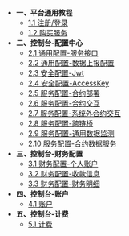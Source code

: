 * **一、平台通用教程**
    * [1.1  注册/登录](currency/login)
    * [1.2  购买服务](currency/buy)
* **二、控制台-配置中心**
    * [2.1 通用配置-服务接口](config/interface)
    * [2.2 通用配置-数据上报配置](config/data)
    * [2.3 安全配置-Jwt](config/Jwt)
    * [2.4 安全配置-AccessKey](config/AccessKey)
    * [2.5 服务配置-合约部署](config/deploy)
    * [2.6 服务配置-合约交互](config/contract)
    * [2.7 服务配置-系统外合约交互](config/contractOther)
    * [2.8 服务配置-跨链桥](config/crossChain)
    * [2.9 服务配置-通用数据监测](config/monitor)
    * [2.10 服务配置-合约数据服务](config/service)
* **三、控制台-财务配置**
    * [3.1 财务配置-个人账户](money/account)
    * [3.2 财务配置-收款信息](money/info)
    * [3.3 财务配置-财务明细](money/detail)
* **四、控制台-账户**
    * [4.1 账户](account/account)
* **五、控制台-计费**
    * [5.1 计费](compute/index)
